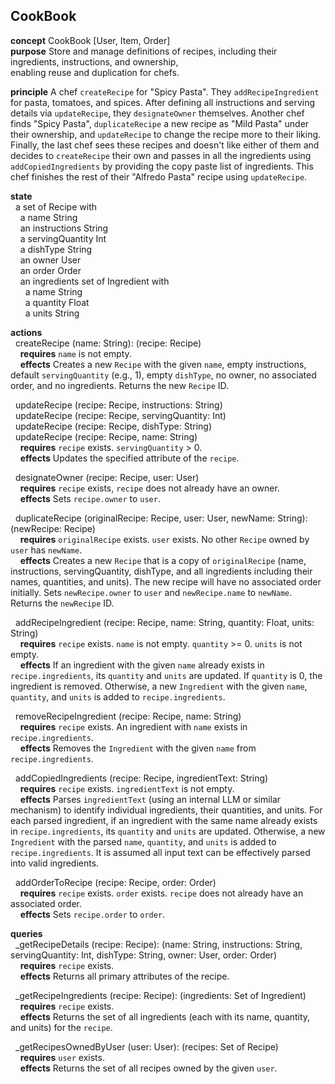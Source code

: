 
## CookBook

**concept** CookBook [User, Item, Order]\
**purpose** Store and manage definitions of recipes, including their ingredients, instructions, and ownership, \
enabling reuse and duplication for chefs.

**principle** A chef `createRecipe` for "Spicy Pasta". They `addRecipeIngredient` for pasta, tomatoes, and spices. After defining all instructions and serving details via `updateRecipe`, they `designateOwner` themselves. Another chef finds "Spicy Pasta", `duplicateRecipe` a new recipe as "Mild Pasta" under their ownership, and `updateRecipe` to change the recipe more to their liking. Finally, the last chef sees these recipes and doesn't like either of them and decides to `createRecipe` their own and passes in all the ingredients using `addCopiedIngredients` by providing the copy paste list of ingredients. This chef finishes the rest of their "Alfredo Pasta" recipe using `updateRecipe`.

**state**\
  a set of Recipe with\
    a name String\
    an instructions String\
    a servingQuantity Int\
    a dishType String\
    an owner User\
    an order Order\
    an ingredients set of Ingredient with\
      a name String\
      a quantity Float\
      a units String

**actions**\
  createRecipe (name: String): (recipe: Recipe)\
    **requires** `name` is not empty.\
    **effects** Creates a new `Recipe` with the given `name`, empty instructions, default `servingQuantity` (e.g., 1), empty `dishType`, no owner, no associated order, and no ingredients. Returns the new `Recipe` ID.

  updateRecipe (recipe: Recipe, instructions: String)\
  updateRecipe (recipe: Recipe, servingQuantity: Int)\
  updateRecipe (recipe: Recipe, dishType: String)\
  updateRecipe (recipe: Recipe, name: String)\
    **requires** `recipe` exists. `servingQuantity` > 0.\
    **effects** Updates the specified attribute of the `recipe`.

  designateOwner (recipe: Recipe, user: User)\
    **requires** `recipe` exists, `recipe` does not already have an owner.\
    **effects** Sets `recipe.owner` to `user`.

  duplicateRecipe (originalRecipe: Recipe, user: User, newName: String): (newRecipe: Recipe)\
    **requires** `originalRecipe` exists. `user` exists. No other `Recipe` owned by `user` has `newName`.\
    **effects** Creates a new `Recipe` that is a copy of `originalRecipe` (name, instructions, servingQuantity, dishType, and all ingredients including their names, quantities, and units). The new recipe will have no associated order initially. Sets `newRecipe.owner` to `user` and `newRecipe.name` to `newName`. Returns the `newRecipe` ID.

  addRecipeIngredient (recipe: Recipe, name: String, quantity: Float, units: String)\
    **requires** `recipe` exists. `name` is not empty. `quantity` >= 0. `units` is not empty.\
    **effects** If an ingredient with the given `name` already exists in `recipe.ingredients`, its `quantity` and `units` are updated. If `quantity` is 0, the ingredient is removed. Otherwise, a new `Ingredient` with the given `name`, `quantity`, and `units` is added to `recipe.ingredients`.

  removeRecipeIngredient (recipe: Recipe, name: String)\
    **requires** `recipe` exists. An ingredient with `name` exists in `recipe.ingredients`.\
    **effects** Removes the `Ingredient` with the given `name` from `recipe.ingredients`.

  addCopiedIngredients (recipe: Recipe, ingredientText: String)\
    **requires** `recipe` exists. `ingredientText` is not empty.\
    **effects** Parses `ingredientText` (using an internal LLM or similar mechanism) to identify individual ingredients, their quantities, and units. For each parsed ingredient, if an ingredient with the same name already exists in `recipe.ingredients`, its `quantity` and `units` are updated. Otherwise, a new `Ingredient` with the parsed `name`, `quantity`, and `units` is added to `recipe.ingredients`. It is assumed all input text can be effectively parsed into valid ingredients.

  addOrderToRecipe (recipe: Recipe, order: Order)\
    **requires** `recipe` exists. `order` exists. `recipe` does not already have an associated order.\
    **effects** Sets `recipe.order` to `order`.

**queries**\
  \_getRecipeDetails (recipe: Recipe): (name: String, instructions: String, servingQuantity: Int, dishType: String, owner: User, order: Order)\
    **requires** `recipe` exists.\
    **effects** Returns all primary attributes of the recipe.

  \_getRecipeIngredients (recipe: Recipe): (ingredients: Set of Ingredient)\
    **requires** `recipe` exists.\
    **effects** Returns the set of all ingredients (each with its name, quantity, and units) for the `recipe`.

  \_getRecipesOwnedByUser (user: User): (recipes: Set of Recipe)\
    **requires** `user` exists.\
    **effects** Returns the set of all recipes owned by the given `user`.